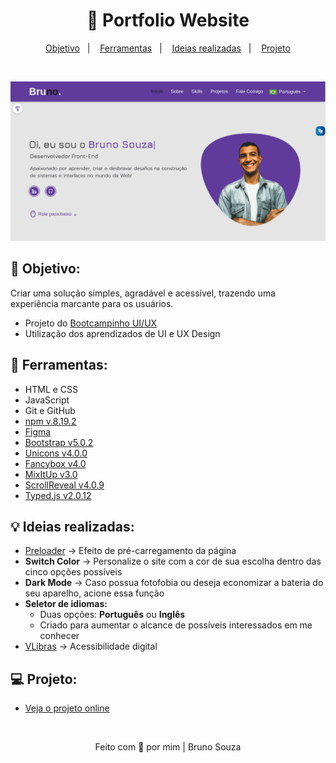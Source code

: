 <h1 align="center">
  🚀 Portfolio Website 
</h1>

<p align="center">
  <a href="#objetivo">Objetivo</a>&nbsp;&nbsp;&nbsp;|&nbsp;&nbsp;&nbsp;
  <a href="#tecnologias">Ferramentas</a>&nbsp;&nbsp;&nbsp;|&nbsp;&nbsp;&nbsp;
  <a href="#ideias">Ideias realizadas</a>&nbsp;&nbsp;&nbsp;|&nbsp;&nbsp;&nbsp;
  <a href="#projeto">Projeto</a>
</p>

<br>

<p align="center">
  <img alt="Portfolio Preview" src=".github/previewPortfolio.png">
</p>

<h2 id="objetivo">🔎 <b>Objetivo:</b></h2>

<p>
Criar uma solução simples, agradável e acessível, trazendo uma experiência marcante para os usuários.
</p>

- Projeto do [Bootcampinho UI/UX](https://maiane.com.br/bootcampinho-ui-ux-design/)
- Utilização dos aprendizados de UI e UX Design

<h2 id="tecnologias">🔧 <b>Ferramentas:</b></h2>

- HTML e CSS
- JavaScript
- Git e GitHub
- [npm v.8.19.2](https://www.npmjs.com/package/npm/v/8.19.2)
- [Figma](https://www.figma.com/?fuid=)
- [Bootstrap v5.0.2](https://getbootstrap.com/docs/5.0/getting-started/introduction/)
- [Unicons v4.0.0](https://iconscout.com/unicons)
- [Fancybox v4.0](https://fancyapps.com/docs/ui/fancybox/)
- [MixItUp v3.0](https://www.kunkalabs.com/mixitup/)
- [ScrollReveal v4.0.9](https://scrollrevealjs.org/)
- [Typed.js v2.0.12](https://github.com/mattboldt/typed.js/)

<h2 id="ideias">💡 <b>Ideias realizadas:</b></h2>

- [Preloader](https://github.com/vineethtrv/css-loader) -> Efeito de pré-carregamento da página
- **Switch Color** -> Personalize o site com a cor de sua escolha dentro das cinco opções possíveis
- **Dark Mode** -> Caso possua fotofobia ou deseja economizar a bateria do seu aparelho, acione essa função
- **Seletor de idiomas:**
    - Duas opções: **Português** ou **Inglês**
    - Criado para aumentar o alcance de possíveis interessados em me conhecer
- [VLibras](https://www.gov.br/governodigital/pt-br/vlibras) -> Acessibilidade digital 

<h2 id="projeto">💻 <b>Projeto:</b></h2>

- [Veja o projeto online](https://brunosouzadev.netlify.app/)

<br>

<p align="center">
  Feito com 💜 por mim | Bruno Souza
</p>
